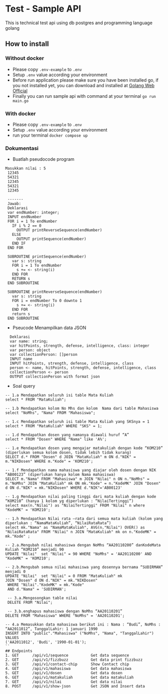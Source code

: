 # Test - Sample API
This is technical test api using db postgres and programming language golang
## How to install
### Without docker
- Please copy `.env-example` to `.env`
- Setup `.env` value according your environment
- Before run application please make sure you have been installed go, if you not installed yet, you can download and installed at [Golang Web Official](https://go.dev/doc/install)
- Finally you can run sample api with command at your terminal `go run main.go`

### With docker
- Please copy `.env-example` to `.env`
- Setup `.env` value according your environment
- run your terminal `docker compose up`

### Dokumentasi
- Buatlah pseudocode program
 ```
 Masukkan nilai : 5
  12345
  54321
  12345
  54321
  12345

  -------
  Jawab:
  Deklarasi
  var endNumber: integer;
  INPUT endNumber
  FOR i = 1 To endNumber
    IF i % 2 == 0
      OUTPUT printReverseSequence(endNumber)
    ELSE
      OUTPUT printSequence(endNumber)
    END IF
  END FOR

  SUBROUTINE printSequence(endNumber)
    var s: string
    FOR i = 1 To endNumber
      s += <- string(i)
    END FOR
    RETURN s
  END SUBROUTINE

  SUBROUTINE printReverseSequence(endNumber)
    var s: string
    FOR i = endNumber To 0 downto 1
      s += <- string(i)
    END FOR
    return s
  END SUBROUTINE
  ```
- Pseucode Menampilkan data JSON
```
  Deklarasi
  var name: string;
  var hitPoints, strength, defense, intelligence, class: integer
  var person: object
  var collectionPerson: []person
  INPUT name
  INPUT hitPoints, strength, defense, intelligence, class
  person <- name, hitPoints, strength, defense, intelligence, class
  collectionPerson <- person
  OUTPUT collectionPerson with format json
```

- Soal query
```
-- 1.a Mendapatkan seluruh isi table Mata Kuliah
select * FROM "MataKuliah";

-- 1.b Mendapatkan kolom No Mhs dan kolom  Nama dari table Mahasiswa
select "NoMhs", "Nama" FROM "Mahasiswa";

-- 1.c Mendapatkan seluruh isi table Mata Kuliah yang SKSnya = 1
select * FROM "MataKuliah" WHERE "SKS" = 1;

-- 1.d Mendapatkan dosen yang namanya diawali huruf “A”
select * FROM "Dosen" WHERE "Nama" like 'A%';

-- 1.e Mendapatkan dosen yang mengajar matakuliah dengan kode “KOM210” (diperlukan semua kolom dosen, tidak lebih tidak kurang)
SELECT d.* FROM "Dosen" d JOIN "MataKuliah" m ON d."NIK" = m."NIKDosen" WHERE m."Kode" = 'KOM210';

-- 1.f Mendapatkan nama mahasiswa yang diajar oleh dosen dengan NIK “AB00123” (diperlukan hanya kolom Nama mahasiswa)
SELECT m."Nama" FROM "Mahasiswa" m JOIN "Nilai" n ON n."NoMhs" = m."NoMhs" JOIN "MataKuliah" mk ON mk."Kode" = n."KodeMK" JOIN "Dosen" d ON d."NIK" = mk."NIKDosen" WHERE d."NIK"='AB00123'

-- 1.g Mendapatkan nilai paling tinggi dari mata kuliah dengan kode “KOM210” (hanya 1 kolom yg diperlukan : “NilaiTertinggi”)
select max(n."Nilai") as "NilaiTertinggi" FROM "Nilai" n where "KodeMK" = 'KOM210';

-- 1.h Mendapatkan Nilai rata –rata dari semua mata kuliah (kolom yang diperlukan : “NamaMataKuliah”, “NilaiRataRata”)
select mk."Nama" as "NamaMataKuliah", AVG(n."Nilai") OVER() as "NilaiRataRata" FROM "Nilai" n JOIN "MataKuliah" mk on n."KodeMK" = mk."Kode" ;

-- 2.a.Mengubah nilai mahasiswa dengan NoMhs “AA20110200” danKodeMata Kuliah “KOM210” menjadi 90
UPDATE "Nilai"  set "Nilai" = 90 WHERE "NoMhs" = 'AA20110200' AND "KodeMK" = 'KOM210';

-- 2.b.Mengubah semua nilai mahasiswa yang dosennya bernama “SUDIRMAN” menjadi 0
UPDATE "Nilai"  set "Nilai" = 0 FROM "MataKuliah" mk
JOIN "Dosen" d ON d."NIK" = mk."NIKDosen"
 WHERE "Nilai"."KodeMK" = mk."Kode"
 AND d."Nama" = 'SUDIRMAN';

 -- 3.a.Mengosongkan table nilai
 DELETE FROM "Nilai";

 -- 3.b.enghapus mahasiswa dengan NoMhs “AA20110201”
DELETE FROM "Mahasiswa" WHERE "NoMhs" = 'AA20110201';

-- 4.a Memasukkan data mahasiswa berikut ini : Nama : “Budi”, NoMhs : “AA2011012”, TanggalLahir: 1 januari 1990
INSERT INTO "public"."Mahasiswa" ("NoMhs", "Nama", "TanggalLahir") VALUES
('AA2011012', 'Budi', '1990-01-01');
``
## Endpoints
1. GET      /api/v1/sequence          Get data sequence
2. GET      /api/v1/fizzbuzz          Get data print fizzbuzz
3. GET      /api/v1/contact-chip      Show Contact chip
4. GET      /api/v1/mahasiswa         Get data mahasiswa
5. GET      /api/v1/dosen             Get data dosen
6. GET      /api/v1/matakuliah        Get data matakuliah
7. GET      /api/v1/nilai             Get data nilai
8. POST     /api/v1/show-json         Get JSON and Insert data
